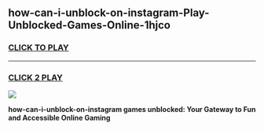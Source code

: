 
## how-can-i-unblock-on-instagram-Play-Unblocked-Games-Online-1hjco
<h3>
<a href="https://premium76.site?title=how-can-i-unblock-on-instagram&ref=25A">CLICK TO PLAY</a></h3>
<hr>

<h3>
<a href="https://premium76.site?title=how-can-i-unblock-on-instagram&ref=25A">CLICK 2 PLAY</a>
  
</h3>

<a href="https://premium76.site?title=how-can-i-unblock-on-instagram&ref=25A"><img src="https://clearcache.store/games.png"></a>


**how-can-i-unblock-on-instagram games unblocked: Your Gateway to Fun and Accessible Online Gaming**

